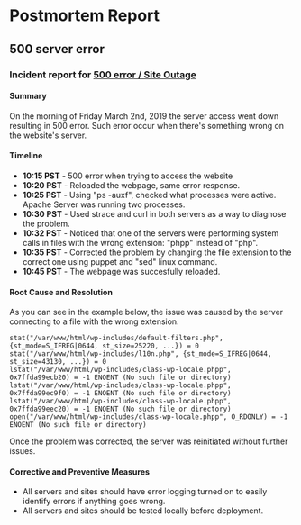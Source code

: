 # Postmortem Report

## 500 server error

### Incident report for [500 error / Site Outage](https://github.com/leinefran/holberton-system_engineering-devops/tree/master/0x17-web_stack_debugging_3)

#### Summary

On the morning of Friday March 2nd, 2019 the server access went down resulting in 500 error. Such error occur when there's something wrong on the website's server.

#### Timeline

- **10:15 PST** - 500 error when trying to access the website
- **10:20 PST** - Reloaded the webpage, same error response.
- **10:25 PST** - Using "ps -auxf", checked what processes were active. Apache Server was running two processes.
- **10:30 PST** - Used strace and curl in both servers as a way to diagnose the problem.
- **10:32 PST** - Noticed that one of the servers were performing system calls in files with the wrong extension: "phpp" instead of "php".
- **10:35 PST** - Corrected the problem by changing the file extension to the correct one using puppet and "sed" linux command.
- **10:45 PST** - The webpage was succesfully reloaded.

#### Root Cause and Resolution
As you can see in the example below, the issue was caused by the server connecting to a file with the wrong extension.

```
stat("/var/www/html/wp-includes/default-filters.php", {st_mode=S_IFREG|0644, st_size=25220, ...}) = 0
stat("/var/www/html/wp-includes/l10n.php", {st_mode=S_IFREG|0644, st_size=43130, ...}) = 0
lstat("/var/www/html/wp-includes/class-wp-locale.phpp", 0x7ffda99ecb20) = -1 ENOENT (No such file or directory)
lstat("/var/www/html/wp-includes/class-wp-locale.phpp", 0x7ffda99ec9f0) = -1 ENOENT (No such file or directory)
lstat("/var/www/html/wp-includes/class-wp-locale.phpp", 0x7ffda99eec20) = -1 ENOENT (No such file or directory)
open("/var/www/html/wp-includes/class-wp-locale.phpp", O_RDONLY) = -1 ENOENT (No such file or directory)
```

Once the problem was corrected, the server was reinitiated without further issues.

#### Corrective and Preventive Measures

- All servers and sites should have error logging turned on to easily identify errors if anything goes wrong.
- All servers and sites should be tested locally before deployment.